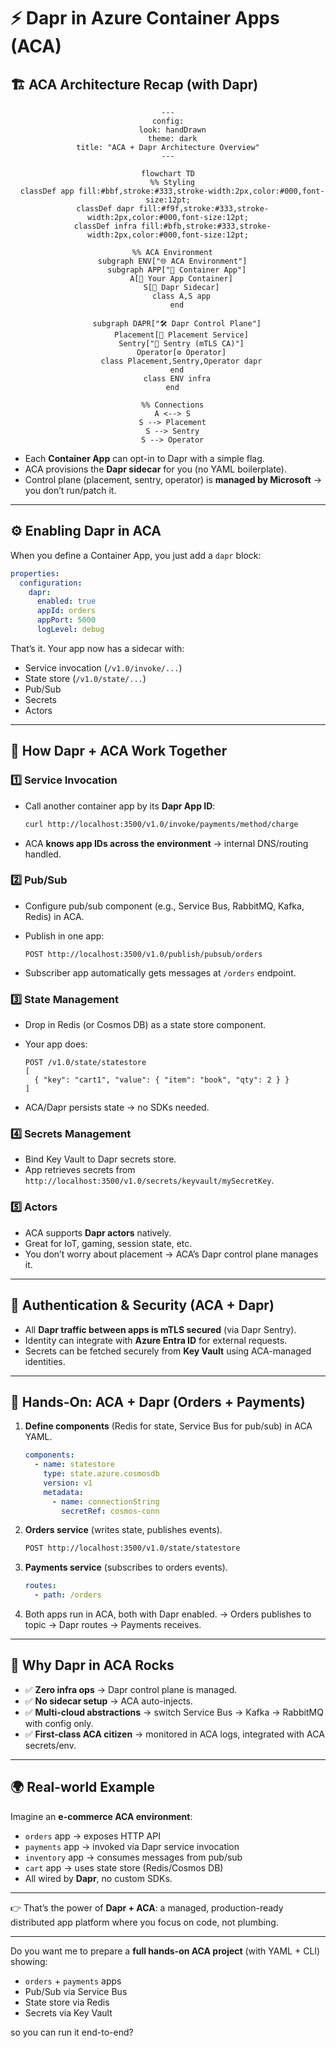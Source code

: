 # ⚡ Dapr in Azure Container Apps (ACA)

## 🏗️ ACA Architecture Recap (with Dapr)

<div align="center">

```mermaid
---
config:
  look: handDrawn
  theme: dark
title: "ACA + Dapr Architecture Overview"
---

flowchart TD
  %% Styling
  classDef app fill:#bbf,stroke:#333,stroke-width:2px,color:#000,font-size:12pt;
  classDef dapr fill:#f9f,stroke:#333,stroke-width:2px,color:#000,font-size:12pt;
  classDef infra fill:#bfb,stroke:#333,stroke-width:2px,color:#000,font-size:12pt;

  %% ACA Environment
  subgraph ENV["🌐 ACA Environment"]
    subgraph APP["🚀 Container App"]
      A[🧩 Your App Container]
      S[🔄 Dapr Sidecar]
      class A,S app
    end

    subgraph DAPR["🛠️ Dapr Control Plane"]
      Placement[📍 Placement Service]
      Sentry["🔐 Sentry (mTLS CA)"]
      Operator[⚙️ Operator]
      class Placement,Sentry,Operator dapr
    end
    class ENV infra
  end

  %% Connections
  A <--> S
  S --> Placement
  S --> Sentry
  S --> Operator
```

</div>

- Each **Container App** can opt-in to Dapr with a simple flag.
- ACA provisions the **Dapr sidecar** for you (no YAML boilerplate).
- Control plane (placement, sentry, operator) is **managed by Microsoft** → you don’t run/patch it.

---

## ⚙️ Enabling Dapr in ACA

When you define a Container App, you just add a `dapr` block:

```yaml
properties:
  configuration:
    dapr:
      enabled: true
      appId: orders
      appPort: 5000
      logLevel: debug
```

That’s it. Your app now has a sidecar with:

- Service invocation (`/v1.0/invoke/...`)
- State store (`/v1.0/state/...`)
- Pub/Sub
- Secrets
- Actors

---

## 🔑 How Dapr + ACA Work Together

### 1️⃣ Service Invocation

- Call another container app by its **Dapr App ID**:

  ```bash
  curl http://localhost:3500/v1.0/invoke/payments/method/charge
  ```

- ACA **knows app IDs across the environment** → internal DNS/routing handled.

### 2️⃣ Pub/Sub

- Configure pub/sub component (e.g., Service Bus, RabbitMQ, Kafka, Redis) in ACA.
- Publish in one app:

  ```http
  POST http://localhost:3500/v1.0/publish/pubsub/orders
  ```

- Subscriber app automatically gets messages at `/orders` endpoint.

### 3️⃣ State Management

- Drop in Redis (or Cosmos DB) as a state store component.
- Your app does:

  ```http
  POST /v1.0/state/statestore
  [
    { "key": "cart1", "value": { "item": "book", "qty": 2 } }
  ]
  ```

- ACA/Dapr persists state → no SDKs needed.

### 4️⃣ Secrets Management

- Bind Key Vault to Dapr secrets store.
- App retrieves secrets from `http://localhost:3500/v1.0/secrets/keyvault/mySecretKey`.

### 5️⃣ Actors

- ACA supports **Dapr actors** natively.
- Great for IoT, gaming, session state, etc.
- You don’t worry about placement → ACA’s Dapr control plane manages it.

---

## 🔐 Authentication & Security (ACA + Dapr)

- All **Dapr traffic between apps is mTLS secured** (via Dapr Sentry).
- Identity can integrate with **Azure Entra ID** for external requests.
- Secrets can be fetched securely from **Key Vault** using ACA-managed identities.

---

## 🧪 Hands-On: ACA + Dapr (Orders + Payments)

1. **Define components** (Redis for state, Service Bus for pub/sub) in ACA YAML.

   ```yaml
   components:
     - name: statestore
       type: state.azure.cosmosdb
       version: v1
       metadata:
         - name: connectionString
           secretRef: cosmos-conn
   ```

2. **Orders service** (writes state, publishes events).

   ```bash
   POST http://localhost:3500/v1.0/state/statestore
   ```

3. **Payments service** (subscribes to orders events).

   ```yaml
   routes:
     - path: /orders
   ```

4. Both apps run in ACA, both with Dapr enabled.
   → Orders publishes to topic → Dapr routes → Payments receives.

---

## 🚀 Why Dapr in ACA Rocks

- ✅ **Zero infra ops** → Dapr control plane is managed.
- ✅ **No sidecar setup** → ACA auto-injects.
- ✅ **Multi-cloud abstractions** → switch Service Bus → Kafka → RabbitMQ with config only.
- ✅ **First-class ACA citizen** → monitored in ACA logs, integrated with ACA secrets/env.

---

## 🌍 Real-world Example

Imagine an **e-commerce ACA environment**:

- `orders` app → exposes HTTP API
- `payments` app → invoked via Dapr service invocation
- `inventory` app → consumes messages from pub/sub
- `cart` app → uses state store (Redis/Cosmos DB)
- All wired by **Dapr**, no custom SDKs.

---

👉 That’s the power of **Dapr + ACA**: a managed, production-ready distributed app platform where you focus on code, not plumbing.

---

Do you want me to prepare a **full hands-on ACA project** (with YAML + CLI) showing:

- `orders` + `payments` apps
- Pub/Sub via Service Bus
- State store via Redis
- Secrets via Key Vault

so you can run it end-to-end?

